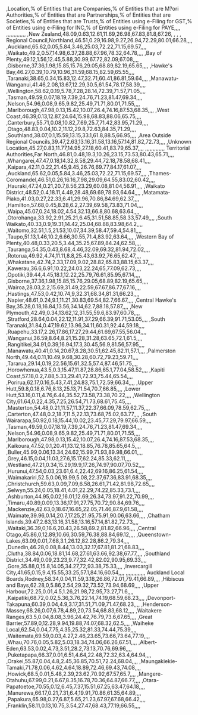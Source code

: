,Location,% of Entities that are Companies,% of Entities that are M?ori Authorities,% of Entities that are Partnerships,% of Entities that are Societies,% of Entities that are Trusts,% of Entities using e-Filing for GST,% of Entities using e-Filing for INC,% of Entities using e-Filing for PAYE,,,, ,,,,,,,,,,,,, ,New Zealand,48.09,0.63,12.61,11.69,26.98,67.83,81.8,67.26, , , , Regional Council,Northland,46.51,0.29,16.98,9.27,26.94,72.29,80.01,66.28,,,, ,Auckland,65.62,0.05,5.84,3.46,25.03,72.22,71.15,69.57,,,, ,Waikato,49.2,0.57,14.98,6.37,28.88,67.96,78.32,64.78,,,, ,Bay of Plenty,49.12,1.56,12.45,5.88,30.99,67.72,82.09,67.08,,,, ,Gisborne,37.36,1.98,15.85,15.76,29.05,68.89,82.19,65.65,,,, ,Hawke's Bay,46.27,0.39,10.79,10.96,31.59,68.15,82.59,65.55,,,, ,Taranaki,38.65,0.34,15.83,12.47,32.71,60.41,86.81,59.64,,,, ,Manawatu-Wanganui,41.46,2.08,13.67,12.29,30.5,61.54,78.17,58.39,,,, ,Wellington,58.62,0.19,5.78,7.28,28.14,72.39,71.57,71.05,,,, ,Tasman,49.59,0.07,18.19,7.39,24.76,71.23,81.47,69.34,,,, ,Nelson,54.96,0.08,9.65,9.82,25.49,71.71,80.01,71.55,,,, ,Marlborough,47.98,0.13,15.42,10.07,26.4,74.16,87.53,68.35,,,, ,West Coast,46.39,0.13,12.87,24.64,15.98,68.83,88.06,65.75,,,, ,Canterbury,55.71,0.08,10.82,7.69,25.7,71.42,83.95,71.29,,,, ,Otago,48.83,0.04,10.2,11.12,29.8,72.63,84.35,71.29,,,, ,Southland,38.07,0.1,15.59,13.15,33.1,61.8,88.5,66.95,,,, ,Area Outside Regional Councils,39.47,2.63,13.16,31.58,13.16,57.14,81.82,72.73,,,, ,Unknown Location,45.27,0.83,11.77,14.95,27.18,60.41,83.79,65.37,,,, ,,,,,,,,,,,,, Territorial Authorities,Far North,46.81,0.48,19.3,10.26,23.15,73.53,80.43,65.71,,,, ,Whangarei,47.47,0.18,14.32,8.58,29.44,72.18,78.58,68.41,,,, ,Kaipara,42.11,0.22,21.45,9.45,26.76,69.77,84.17,61.07,,,, ,Auckland,65.62,0.05,5.84,3.46,25.03,72.22,71.15,69.57,,,, ,Thames-Coromandel,46.51,0.26,16.16,7.98,29.09,64.55,83.02,60.42,,,, ,Hauraki,47.24,0.21,20.7,8.56,23.29,60.08,81.04,56.91,,,, ,Waikato District,48.52,0.4,18.11,4.49,28.48,69.69,78.93,64.64,,,, ,Matamata-Piako,41.03,0.27,22.33,6.41,29.96,70.86,84.69,62.37,,,, ,Hamilton,57.68,0.45,8.28,6.2,27.39,69.58,73.83,71.04,,,, ,Waipa,45.07,0.24,18.02,4.54,32.13,66.8,80.68,63.64,,,, ,Otorohanga,33.92,2.91,25.21,6.45,31.51,58.85,58.33,57.49,,,, ,South Waikato,40.33,0.9,19.31,14.42,25.04,68.88,83.98,64.2,,,, ,Waitomo,32.51,1.5,21.53,10.07,34.39,58.47,59.4,54.81,,,, ,Taupo,51.13,1.46,10.2,6.66,30.55,71.4,83.92,63.64,,,, ,Western Bay of Plenty,40.48,0.33,20.5,3.44,35.25,67.89,84.24,62.58,,,, ,Tauranga,54.35,0.43,8.68,4.46,32.09,69.32,81.94,72.02,,,, ,Rotorua,49.92,4.74,11.11,8.8,25.43,63.92,76.65,62.47,,,, ,Whakatane,42.74,2.33,17.09,9.02,28.82,65.83,88.15,63.37,,,, ,Kawerau,36.6,6.91,10.22,24.03,22.24,65,77.09,62.73,,,, ,Opotiki,39.44,4.45,18.1,12.22,25.79,76.61,85.95,67.14,,,, ,Gisborne,37.36,1.98,15.85,15.76,29.05,68.89,82.19,65.65,,,, ,Wairoa,28.03,2.2,15.69,31.49,22.59,67.67,86.77,67.16,,,, ,Hastings,47.53,0.42,10.74,9,32.31,68.34,81.31,66.23,,,, ,Napier,48.61,0.24,9.1,11.21,30.83,69.54,82.7,66.67,,,, ,Central Hawke's Bay,35.28,0.18,16.84,13.56,34.14,62.7,88.18,57.87,,,, ,New Plymouth,42.49,0.34,13.62,12,31.55,59.6,83.97,60.78,,,, ,Stratford,28.64,0.04,22.12,11.91,37.29,66.39,91.71,53.05,,,, ,South Taranaki,31.84,0.47,19.62,13.96,34.11,60.31,92.44,59.18,,,, ,Ruapehu,33.17,2.26,17.86,17.27,29.44,61.69,67.55,56.04,,,, ,Wanganui,36.59,8.64,8.21,15.28,31.28,63.65,72.1,61.5,,,, ,Rangitikei,34.91,0.39,16.94,17.3,30.45,56.9,81.56,57.95,,,, ,Manawatu,40.41,0.14,20.67,8.28,30.51,62.45,82.11,57.1,,,, ,Palmerston North,49.44,0.11,10.49,9.68,30.28,60.72,79.23,59.71,,,, ,Tararua,29.14,0.19,22.56,15.61,32.5,57.4,87.46,51.75,,,, ,Horowhenua,43.5,0.3,15.47,11.87,28.86,65.1,77.04,58.52,,,, ,Kapiti Coast,57.18,0.2,7.88,5.33,29.41,72.93,75.44,65.54,,,, ,Porirua,62.17,0.16,5.43,7.41,24.83,75.1,72.59,66.34,,,, ,Upper Hutt,59.8,0.18,6.76,8.13,25.13,71.54,70.7,66.85,,,, ,Lower Hutt,53.16,0.11,4.76,6.44,35.52,73.58,73.38,70.22,,,, ,Wellington City,61.64,0.22,4.35,7.25,26.54,71.73,68.61,75.45,,,, ,Masterton,54.48,0.21,11.57,11.37,22.37,66.09,78.59,62.75,,,, ,Carterton,47.48,0.2,18.7,11.5,22.13,73.68,75.02,63.77,,,, ,South Wairarapa,50.92,0.18,15.44,10.02,23.45,77.29,79.97,66.59,,,, ,Tasman,49.59,0.07,18.19,7.39,24.76,71.23,81.47,69.34,,,, ,Nelson,54.96,0.08,9.65,9.82,25.49,71.71,80.01,71.55,,,, ,Marlborough,47.98,0.13,15.42,10.07,26.4,74.16,87.53,68.35,,,, ,Kaikoura,47.52,0.1,20.41,13.12,18.85,76.78,85.65,64.5,,,, ,Buller,45.99,0.06,13.34,24.62,15.99,71.93,89.98,66.01,,,, ,Grey,46.15,0.04,11.03,27.6,15.17,62.24,85.33,62.11,,,, ,Westland,47.21,0.34,15.29,19.9,17.26,74.97,90.07,70.52,,,, ,Hurunui,47.54,0.03,23.61,6.4,22.42,69.16,86.25,61.54,,,, ,Waimakariri,52.5,0.06,19.99,5.08,22.37,67.36,83.91,68.35,,,, ,Christchurch,59.63,0.09,7.09,6.58,26.61,71.42,81.98,72.65,,,, ,Selwyn,55.24,0.05,18.41,4.01,22.29,74.22,85.33,73.1,,,, ,Ashburton,44.95,0.02,16.01,12.69,26.34,73.97,91.22,70.99,,,, ,Timaru,40.89,0.09,13.36,17.91,27.75,70.72,90.84,69.76,,,, ,Mackenzie,42.63,0,18.67,16.65,22.05,71.46,87.9,61.58,,,, ,Waimate,39.96,0.14,20.7,17.25,21.95,75.91,90.06,63.66,,,, ,Chatham Islands,39.47,2.63,13.16,31.58,13.16,57.14,81.82,72.73,,,, ,Waitaki,36.39,0,16.6,20.43,26.58,69.2,81.82,66.96,,,, ,Central Otago,45.86,0,12.89,10.66,30.59,76.38,88.84,69.12,,,, ,Queenstown-Lakes,63.09,0.01,7.68,3.1,26.12,82.28,86.2,79.34,,,, ,Dunedin,46.28,0.08,8.44,13.03,32.17,67.81,81.21,68.83,,,, ,Clutha,38.84,0.06,18.81,14.68,27.61,63.66,92.38,67.77,,,, ,Southland District,34.49,0.09,23.23,9.77,32.42,62.02,90.95,69.33,,,, ,Gore,35.88,0,15.8,14.05,34.27,72,93.38,75.33,,,, ,Invercargill City,41.65,0.15,9.4,15.55,33.25,57.1,84.16,60.54,,,, ,,,,,,,,,,,,, Auckland Local Boards,Rodney,58.34,0.04,11.59,3.18,26.86,72.01,79.41,66.89,,,, ,Hibiscus and Bays,62.28,0,5.86,2.54,29.32,73.52,73.94,68.69,,,, ,Upper Harbour,72.25,0.01,4.5,1.26,21.98,72.95,73.27,71.6,,,, ,Kaipatiki,68.72,0.02,5.36,3.76,22.14,74.19,68.59,68.23,,,, ,Devonport-Takapuna,60.39,0.04,4.9,3.17,31.51,71.09,71.47,68.23,,,, ,Henderson-Massey,68.26,0.07,6.78,4.89,20,73.54,68.83,68.12,,,, ,Waitakere Ranges,63.5,0.04,8.08,3.96,24.42,76.79,73.6,67.65,,,, ,Great Barrier,57.89,0,12.28,9.94,19.88,74.07,68.32,62.5,,,, ,Waiheke Local,62.54,0.04,7.75,4.35,25.32,81.33,74.44,75.39,,,, ,Waitemata,69.59,0.03,4.27,2.46,23.65,73.66,73.64,77.19,,,, ,Whau,70.76,0.05,5.82,5.03,18.34,74.06,66.26,67.51,,,, ,Albert-Eden,63.53,0.02,4.73,3.51,28.2,73.13,70.76,69.96,,,, ,Puketapapa,66.37,0.01,6.51,4.64,22.48,72.32,63.4,64.94,,,, ,Orakei,55.87,0.04,4.8,2.45,36.85,70.51,72.24,68.04,,,, ,Maungakiekie-Tamaki,71.78,0.06,4.62,4.64,18.89,72.46,69.43,74.08,,,, ,Howick,68.5,0.01,5.48,2.39,23.62,70.92,67.57,65.7,,,, ,Mangere-Otahuhu,67.99,0.21,6.67,8.35,16.78,70.36,64.87,66.77,,,, ,Otara-Papatoetoe,70.55,0.12,6.45,7.37,15.51,67.25,63.47,64.18,,,, ,Manurewa,66.17,0.21,7.31,6.4,19.91,70.86,61.35,64.89,,,, ,Papakura,65.98,0.27,6.87,5.65,21.23,67.97,67.68,66.42,,,, ,Franklin,58.11,0.13,10.75,3.54,27.47,68.43,77.19,66.55,,,,